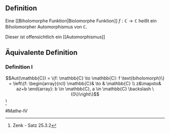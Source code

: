 ## Definition
Eine [[Biholomorphe Funktion|Biolomorphe Funktion]] $f: \mathbb{C} \to \mathbb{C}$ heißt ein Biholomorpher Automorphismus von $\mathbb{C}$.

Dieser ist offensichtlich ein [[Automorphismus]]

## Äquivalente Definition
### Definition I
$$Aut(\mathbb{C}) = \{f: \mathbb{C} \to \mathbb{C}: f \text{biholomorph}\} = \left\{f: \begin{array}{rcl} \mathbb{C}& \to & \mathbb{C} \\ z&\mapsto& az+b \end{array}: b \in \mathbb{C}, a \in \mathbb{C} \backslash \{0\}\right\}$$[^1]

#Mathe-IV 

[^1]: Zenk - Satz 25.3.2